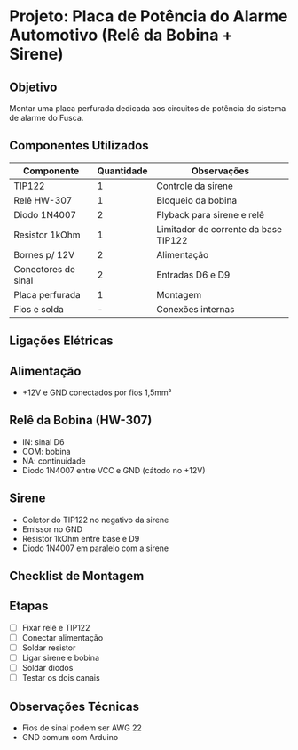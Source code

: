 # Projeto: Placa de Potência do Alarme Automotivo (Relê da Bobina + Sirene)

## Objetivo
Montar uma placa perfurada dedicada aos circuitos de potência do sistema de alarme do Fusca.

## Componentes Utilizados

| Componente       | Quantidade | Observações                          |
|------------------|------------|--------------------------------------|
| TIP122           | 1          | Controle da sirene                   |
| Relê HW-307      | 1          | Bloqueio da bobina                   |
| Diodo 1N4007     | 2          | Flyback para sirene e relê           |
| Resistor 1kOhm   | 1          | Limitador de corrente da base TIP122 |
| Bornes p/ 12V    | 2          | Alimentação                          |
| Conectores de sinal | 2       | Entradas D6 e D9                     |
| Placa perfurada  | 1          | Montagem                             |
| Fios e solda     | -          | Conexões internas                    |

## Ligações Elétricas

## Alimentação
- +12V e GND conectados por fios 1,5mm²

## Relê da Bobina (HW-307)
- IN: sinal D6
- COM: bobina
- NA: continuidade
- Diodo 1N4007 entre VCC e GND (cátodo no +12V)

## Sirene
- Coletor do TIP122 no negativo da sirene
- Emissor no GND
- Resistor 1kOhm entre base e D9
- Diodo 1N4007 em paralelo com a sirene

## Checklist de Montagem

## Etapas
- [ ] Fixar relê e TIP122
- [ ] Conectar alimentação
- [ ] Soldar resistor
- [ ] Ligar sirene e bobina
- [ ] Soldar diodos
- [ ] Testar os dois canais

## Observações Técnicas
- Fios de sinal podem ser AWG 22
- GND comum com Arduino
